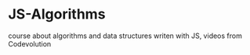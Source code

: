 # JS-Algorithms

course about algorithms and data structures writen with JS, videos from Codevolution

